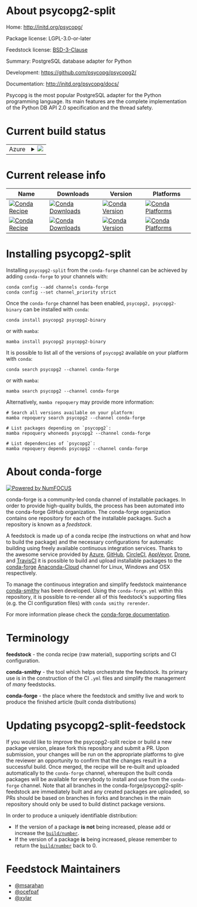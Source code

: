 About psycopg2-split
====================

Home: http://initd.org/psycopg/

Package license: LGPL-3.0-or-later

Feedstock license: [BSD-3-Clause](https://github.com/conda-forge/psycopg2-feedstock/blob/main/LICENSE.txt)

Summary: PostgreSQL database adapter for Python

Development: https://github.com/psycopg/psycopg2/

Documentation: http://initd.org/psycopg/docs/

Psycopg is the most popular PostgreSQL adapter for the Python programming
language. Its main features are the complete implementation of the Python DB
API 2.0 specification and the thread safety.


Current build status
====================


<table>
    
  <tr>
    <td>Azure</td>
    <td>
      <details>
        <summary>
          <a href="https://dev.azure.com/conda-forge/feedstock-builds/_build/latest?definitionId=821&branchName=main">
            <img src="https://dev.azure.com/conda-forge/feedstock-builds/_apis/build/status/psycopg2-feedstock?branchName=main">
          </a>
        </summary>
        <table>
          <thead><tr><th>Variant</th><th>Status</th></tr></thead>
          <tbody><tr>
              <td>linux_64_python3.10.____cpython</td>
              <td>
                <a href="https://dev.azure.com/conda-forge/feedstock-builds/_build/latest?definitionId=821&branchName=main">
                  <img src="https://dev.azure.com/conda-forge/feedstock-builds/_apis/build/status/psycopg2-feedstock?branchName=main&jobName=linux&configuration=linux%20linux_64_python3.10.____cpython" alt="variant">
                </a>
              </td>
            </tr><tr>
              <td>linux_64_python3.11.____cpython</td>
              <td>
                <a href="https://dev.azure.com/conda-forge/feedstock-builds/_build/latest?definitionId=821&branchName=main">
                  <img src="https://dev.azure.com/conda-forge/feedstock-builds/_apis/build/status/psycopg2-feedstock?branchName=main&jobName=linux&configuration=linux%20linux_64_python3.11.____cpython" alt="variant">
                </a>
              </td>
            </tr><tr>
              <td>linux_64_python3.8.____cpython</td>
              <td>
                <a href="https://dev.azure.com/conda-forge/feedstock-builds/_build/latest?definitionId=821&branchName=main">
                  <img src="https://dev.azure.com/conda-forge/feedstock-builds/_apis/build/status/psycopg2-feedstock?branchName=main&jobName=linux&configuration=linux%20linux_64_python3.8.____cpython" alt="variant">
                </a>
              </td>
            </tr><tr>
              <td>linux_64_python3.9.____cpython</td>
              <td>
                <a href="https://dev.azure.com/conda-forge/feedstock-builds/_build/latest?definitionId=821&branchName=main">
                  <img src="https://dev.azure.com/conda-forge/feedstock-builds/_apis/build/status/psycopg2-feedstock?branchName=main&jobName=linux&configuration=linux%20linux_64_python3.9.____cpython" alt="variant">
                </a>
              </td>
            </tr><tr>
              <td>linux_aarch64_python3.10.____cpython</td>
              <td>
                <a href="https://dev.azure.com/conda-forge/feedstock-builds/_build/latest?definitionId=821&branchName=main">
                  <img src="https://dev.azure.com/conda-forge/feedstock-builds/_apis/build/status/psycopg2-feedstock?branchName=main&jobName=linux&configuration=linux%20linux_aarch64_python3.10.____cpython" alt="variant">
                </a>
              </td>
            </tr><tr>
              <td>linux_aarch64_python3.11.____cpython</td>
              <td>
                <a href="https://dev.azure.com/conda-forge/feedstock-builds/_build/latest?definitionId=821&branchName=main">
                  <img src="https://dev.azure.com/conda-forge/feedstock-builds/_apis/build/status/psycopg2-feedstock?branchName=main&jobName=linux&configuration=linux%20linux_aarch64_python3.11.____cpython" alt="variant">
                </a>
              </td>
            </tr><tr>
              <td>linux_aarch64_python3.8.____cpython</td>
              <td>
                <a href="https://dev.azure.com/conda-forge/feedstock-builds/_build/latest?definitionId=821&branchName=main">
                  <img src="https://dev.azure.com/conda-forge/feedstock-builds/_apis/build/status/psycopg2-feedstock?branchName=main&jobName=linux&configuration=linux%20linux_aarch64_python3.8.____cpython" alt="variant">
                </a>
              </td>
            </tr><tr>
              <td>linux_aarch64_python3.9.____cpython</td>
              <td>
                <a href="https://dev.azure.com/conda-forge/feedstock-builds/_build/latest?definitionId=821&branchName=main">
                  <img src="https://dev.azure.com/conda-forge/feedstock-builds/_apis/build/status/psycopg2-feedstock?branchName=main&jobName=linux&configuration=linux%20linux_aarch64_python3.9.____cpython" alt="variant">
                </a>
              </td>
            </tr><tr>
              <td>linux_ppc64le_python3.10.____cpython</td>
              <td>
                <a href="https://dev.azure.com/conda-forge/feedstock-builds/_build/latest?definitionId=821&branchName=main">
                  <img src="https://dev.azure.com/conda-forge/feedstock-builds/_apis/build/status/psycopg2-feedstock?branchName=main&jobName=linux&configuration=linux%20linux_ppc64le_python3.10.____cpython" alt="variant">
                </a>
              </td>
            </tr><tr>
              <td>linux_ppc64le_python3.11.____cpython</td>
              <td>
                <a href="https://dev.azure.com/conda-forge/feedstock-builds/_build/latest?definitionId=821&branchName=main">
                  <img src="https://dev.azure.com/conda-forge/feedstock-builds/_apis/build/status/psycopg2-feedstock?branchName=main&jobName=linux&configuration=linux%20linux_ppc64le_python3.11.____cpython" alt="variant">
                </a>
              </td>
            </tr><tr>
              <td>linux_ppc64le_python3.8.____cpython</td>
              <td>
                <a href="https://dev.azure.com/conda-forge/feedstock-builds/_build/latest?definitionId=821&branchName=main">
                  <img src="https://dev.azure.com/conda-forge/feedstock-builds/_apis/build/status/psycopg2-feedstock?branchName=main&jobName=linux&configuration=linux%20linux_ppc64le_python3.8.____cpython" alt="variant">
                </a>
              </td>
            </tr><tr>
              <td>linux_ppc64le_python3.9.____cpython</td>
              <td>
                <a href="https://dev.azure.com/conda-forge/feedstock-builds/_build/latest?definitionId=821&branchName=main">
                  <img src="https://dev.azure.com/conda-forge/feedstock-builds/_apis/build/status/psycopg2-feedstock?branchName=main&jobName=linux&configuration=linux%20linux_ppc64le_python3.9.____cpython" alt="variant">
                </a>
              </td>
            </tr><tr>
              <td>osx_64_openssl1.1.1python3.10.____cpython</td>
              <td>
                <a href="https://dev.azure.com/conda-forge/feedstock-builds/_build/latest?definitionId=821&branchName=main">
                  <img src="https://dev.azure.com/conda-forge/feedstock-builds/_apis/build/status/psycopg2-feedstock?branchName=main&jobName=osx&configuration=osx%20osx_64_openssl1.1.1python3.10.____cpython" alt="variant">
                </a>
              </td>
            </tr><tr>
              <td>osx_64_openssl1.1.1python3.11.____cpython</td>
              <td>
                <a href="https://dev.azure.com/conda-forge/feedstock-builds/_build/latest?definitionId=821&branchName=main">
                  <img src="https://dev.azure.com/conda-forge/feedstock-builds/_apis/build/status/psycopg2-feedstock?branchName=main&jobName=osx&configuration=osx%20osx_64_openssl1.1.1python3.11.____cpython" alt="variant">
                </a>
              </td>
            </tr><tr>
              <td>osx_64_openssl1.1.1python3.8.____cpython</td>
              <td>
                <a href="https://dev.azure.com/conda-forge/feedstock-builds/_build/latest?definitionId=821&branchName=main">
                  <img src="https://dev.azure.com/conda-forge/feedstock-builds/_apis/build/status/psycopg2-feedstock?branchName=main&jobName=osx&configuration=osx%20osx_64_openssl1.1.1python3.8.____cpython" alt="variant">
                </a>
              </td>
            </tr><tr>
              <td>osx_64_openssl1.1.1python3.9.____cpython</td>
              <td>
                <a href="https://dev.azure.com/conda-forge/feedstock-builds/_build/latest?definitionId=821&branchName=main">
                  <img src="https://dev.azure.com/conda-forge/feedstock-builds/_apis/build/status/psycopg2-feedstock?branchName=main&jobName=osx&configuration=osx%20osx_64_openssl1.1.1python3.9.____cpython" alt="variant">
                </a>
              </td>
            </tr><tr>
              <td>osx_64_openssl3python3.10.____cpython</td>
              <td>
                <a href="https://dev.azure.com/conda-forge/feedstock-builds/_build/latest?definitionId=821&branchName=main">
                  <img src="https://dev.azure.com/conda-forge/feedstock-builds/_apis/build/status/psycopg2-feedstock?branchName=main&jobName=osx&configuration=osx%20osx_64_openssl3python3.10.____cpython" alt="variant">
                </a>
              </td>
            </tr><tr>
              <td>osx_64_openssl3python3.11.____cpython</td>
              <td>
                <a href="https://dev.azure.com/conda-forge/feedstock-builds/_build/latest?definitionId=821&branchName=main">
                  <img src="https://dev.azure.com/conda-forge/feedstock-builds/_apis/build/status/psycopg2-feedstock?branchName=main&jobName=osx&configuration=osx%20osx_64_openssl3python3.11.____cpython" alt="variant">
                </a>
              </td>
            </tr><tr>
              <td>osx_64_openssl3python3.8.____cpython</td>
              <td>
                <a href="https://dev.azure.com/conda-forge/feedstock-builds/_build/latest?definitionId=821&branchName=main">
                  <img src="https://dev.azure.com/conda-forge/feedstock-builds/_apis/build/status/psycopg2-feedstock?branchName=main&jobName=osx&configuration=osx%20osx_64_openssl3python3.8.____cpython" alt="variant">
                </a>
              </td>
            </tr><tr>
              <td>osx_64_openssl3python3.9.____cpython</td>
              <td>
                <a href="https://dev.azure.com/conda-forge/feedstock-builds/_build/latest?definitionId=821&branchName=main">
                  <img src="https://dev.azure.com/conda-forge/feedstock-builds/_apis/build/status/psycopg2-feedstock?branchName=main&jobName=osx&configuration=osx%20osx_64_openssl3python3.9.____cpython" alt="variant">
                </a>
              </td>
            </tr><tr>
              <td>osx_arm64_openssl1.1.1python3.10.____cpython</td>
              <td>
                <a href="https://dev.azure.com/conda-forge/feedstock-builds/_build/latest?definitionId=821&branchName=main">
                  <img src="https://dev.azure.com/conda-forge/feedstock-builds/_apis/build/status/psycopg2-feedstock?branchName=main&jobName=osx&configuration=osx%20osx_arm64_openssl1.1.1python3.10.____cpython" alt="variant">
                </a>
              </td>
            </tr><tr>
              <td>osx_arm64_openssl1.1.1python3.11.____cpython</td>
              <td>
                <a href="https://dev.azure.com/conda-forge/feedstock-builds/_build/latest?definitionId=821&branchName=main">
                  <img src="https://dev.azure.com/conda-forge/feedstock-builds/_apis/build/status/psycopg2-feedstock?branchName=main&jobName=osx&configuration=osx%20osx_arm64_openssl1.1.1python3.11.____cpython" alt="variant">
                </a>
              </td>
            </tr><tr>
              <td>osx_arm64_openssl1.1.1python3.8.____cpython</td>
              <td>
                <a href="https://dev.azure.com/conda-forge/feedstock-builds/_build/latest?definitionId=821&branchName=main">
                  <img src="https://dev.azure.com/conda-forge/feedstock-builds/_apis/build/status/psycopg2-feedstock?branchName=main&jobName=osx&configuration=osx%20osx_arm64_openssl1.1.1python3.8.____cpython" alt="variant">
                </a>
              </td>
            </tr><tr>
              <td>osx_arm64_openssl1.1.1python3.9.____cpython</td>
              <td>
                <a href="https://dev.azure.com/conda-forge/feedstock-builds/_build/latest?definitionId=821&branchName=main">
                  <img src="https://dev.azure.com/conda-forge/feedstock-builds/_apis/build/status/psycopg2-feedstock?branchName=main&jobName=osx&configuration=osx%20osx_arm64_openssl1.1.1python3.9.____cpython" alt="variant">
                </a>
              </td>
            </tr><tr>
              <td>osx_arm64_openssl3python3.10.____cpython</td>
              <td>
                <a href="https://dev.azure.com/conda-forge/feedstock-builds/_build/latest?definitionId=821&branchName=main">
                  <img src="https://dev.azure.com/conda-forge/feedstock-builds/_apis/build/status/psycopg2-feedstock?branchName=main&jobName=osx&configuration=osx%20osx_arm64_openssl3python3.10.____cpython" alt="variant">
                </a>
              </td>
            </tr><tr>
              <td>osx_arm64_openssl3python3.11.____cpython</td>
              <td>
                <a href="https://dev.azure.com/conda-forge/feedstock-builds/_build/latest?definitionId=821&branchName=main">
                  <img src="https://dev.azure.com/conda-forge/feedstock-builds/_apis/build/status/psycopg2-feedstock?branchName=main&jobName=osx&configuration=osx%20osx_arm64_openssl3python3.11.____cpython" alt="variant">
                </a>
              </td>
            </tr><tr>
              <td>osx_arm64_openssl3python3.8.____cpython</td>
              <td>
                <a href="https://dev.azure.com/conda-forge/feedstock-builds/_build/latest?definitionId=821&branchName=main">
                  <img src="https://dev.azure.com/conda-forge/feedstock-builds/_apis/build/status/psycopg2-feedstock?branchName=main&jobName=osx&configuration=osx%20osx_arm64_openssl3python3.8.____cpython" alt="variant">
                </a>
              </td>
            </tr><tr>
              <td>osx_arm64_openssl3python3.9.____cpython</td>
              <td>
                <a href="https://dev.azure.com/conda-forge/feedstock-builds/_build/latest?definitionId=821&branchName=main">
                  <img src="https://dev.azure.com/conda-forge/feedstock-builds/_apis/build/status/psycopg2-feedstock?branchName=main&jobName=osx&configuration=osx%20osx_arm64_openssl3python3.9.____cpython" alt="variant">
                </a>
              </td>
            </tr><tr>
              <td>win_64_openssl1.1.1python3.10.____cpython</td>
              <td>
                <a href="https://dev.azure.com/conda-forge/feedstock-builds/_build/latest?definitionId=821&branchName=main">
                  <img src="https://dev.azure.com/conda-forge/feedstock-builds/_apis/build/status/psycopg2-feedstock?branchName=main&jobName=win&configuration=win%20win_64_openssl1.1.1python3.10.____cpython" alt="variant">
                </a>
              </td>
            </tr><tr>
              <td>win_64_openssl1.1.1python3.11.____cpython</td>
              <td>
                <a href="https://dev.azure.com/conda-forge/feedstock-builds/_build/latest?definitionId=821&branchName=main">
                  <img src="https://dev.azure.com/conda-forge/feedstock-builds/_apis/build/status/psycopg2-feedstock?branchName=main&jobName=win&configuration=win%20win_64_openssl1.1.1python3.11.____cpython" alt="variant">
                </a>
              </td>
            </tr><tr>
              <td>win_64_openssl1.1.1python3.8.____cpython</td>
              <td>
                <a href="https://dev.azure.com/conda-forge/feedstock-builds/_build/latest?definitionId=821&branchName=main">
                  <img src="https://dev.azure.com/conda-forge/feedstock-builds/_apis/build/status/psycopg2-feedstock?branchName=main&jobName=win&configuration=win%20win_64_openssl1.1.1python3.8.____cpython" alt="variant">
                </a>
              </td>
            </tr><tr>
              <td>win_64_openssl1.1.1python3.9.____cpython</td>
              <td>
                <a href="https://dev.azure.com/conda-forge/feedstock-builds/_build/latest?definitionId=821&branchName=main">
                  <img src="https://dev.azure.com/conda-forge/feedstock-builds/_apis/build/status/psycopg2-feedstock?branchName=main&jobName=win&configuration=win%20win_64_openssl1.1.1python3.9.____cpython" alt="variant">
                </a>
              </td>
            </tr><tr>
              <td>win_64_openssl3python3.10.____cpython</td>
              <td>
                <a href="https://dev.azure.com/conda-forge/feedstock-builds/_build/latest?definitionId=821&branchName=main">
                  <img src="https://dev.azure.com/conda-forge/feedstock-builds/_apis/build/status/psycopg2-feedstock?branchName=main&jobName=win&configuration=win%20win_64_openssl3python3.10.____cpython" alt="variant">
                </a>
              </td>
            </tr><tr>
              <td>win_64_openssl3python3.11.____cpython</td>
              <td>
                <a href="https://dev.azure.com/conda-forge/feedstock-builds/_build/latest?definitionId=821&branchName=main">
                  <img src="https://dev.azure.com/conda-forge/feedstock-builds/_apis/build/status/psycopg2-feedstock?branchName=main&jobName=win&configuration=win%20win_64_openssl3python3.11.____cpython" alt="variant">
                </a>
              </td>
            </tr><tr>
              <td>win_64_openssl3python3.8.____cpython</td>
              <td>
                <a href="https://dev.azure.com/conda-forge/feedstock-builds/_build/latest?definitionId=821&branchName=main">
                  <img src="https://dev.azure.com/conda-forge/feedstock-builds/_apis/build/status/psycopg2-feedstock?branchName=main&jobName=win&configuration=win%20win_64_openssl3python3.8.____cpython" alt="variant">
                </a>
              </td>
            </tr><tr>
              <td>win_64_openssl3python3.9.____cpython</td>
              <td>
                <a href="https://dev.azure.com/conda-forge/feedstock-builds/_build/latest?definitionId=821&branchName=main">
                  <img src="https://dev.azure.com/conda-forge/feedstock-builds/_apis/build/status/psycopg2-feedstock?branchName=main&jobName=win&configuration=win%20win_64_openssl3python3.9.____cpython" alt="variant">
                </a>
              </td>
            </tr>
          </tbody>
        </table>
      </details>
    </td>
  </tr>
</table>

Current release info
====================

| Name | Downloads | Version | Platforms |
| --- | --- | --- | --- |
| [![Conda Recipe](https://img.shields.io/badge/recipe-psycopg2-green.svg)](https://anaconda.org/conda-forge/psycopg2) | [![Conda Downloads](https://img.shields.io/conda/dn/conda-forge/psycopg2.svg)](https://anaconda.org/conda-forge/psycopg2) | [![Conda Version](https://img.shields.io/conda/vn/conda-forge/psycopg2.svg)](https://anaconda.org/conda-forge/psycopg2) | [![Conda Platforms](https://img.shields.io/conda/pn/conda-forge/psycopg2.svg)](https://anaconda.org/conda-forge/psycopg2) |
| [![Conda Recipe](https://img.shields.io/badge/recipe-psycopg2--binary-green.svg)](https://anaconda.org/conda-forge/psycopg2-binary) | [![Conda Downloads](https://img.shields.io/conda/dn/conda-forge/psycopg2-binary.svg)](https://anaconda.org/conda-forge/psycopg2-binary) | [![Conda Version](https://img.shields.io/conda/vn/conda-forge/psycopg2-binary.svg)](https://anaconda.org/conda-forge/psycopg2-binary) | [![Conda Platforms](https://img.shields.io/conda/pn/conda-forge/psycopg2-binary.svg)](https://anaconda.org/conda-forge/psycopg2-binary) |

Installing psycopg2-split
=========================

Installing `psycopg2-split` from the `conda-forge` channel can be achieved by adding `conda-forge` to your channels with:

```
conda config --add channels conda-forge
conda config --set channel_priority strict
```

Once the `conda-forge` channel has been enabled, `psycopg2, psycopg2-binary` can be installed with `conda`:

```
conda install psycopg2 psycopg2-binary
```

or with `mamba`:

```
mamba install psycopg2 psycopg2-binary
```

It is possible to list all of the versions of `psycopg2` available on your platform with `conda`:

```
conda search psycopg2 --channel conda-forge
```

or with `mamba`:

```
mamba search psycopg2 --channel conda-forge
```

Alternatively, `mamba repoquery` may provide more information:

```
# Search all versions available on your platform:
mamba repoquery search psycopg2 --channel conda-forge

# List packages depending on `psycopg2`:
mamba repoquery whoneeds psycopg2 --channel conda-forge

# List dependencies of `psycopg2`:
mamba repoquery depends psycopg2 --channel conda-forge
```


About conda-forge
=================

[![Powered by
NumFOCUS](https://img.shields.io/badge/powered%20by-NumFOCUS-orange.svg?style=flat&colorA=E1523D&colorB=007D8A)](https://numfocus.org)

conda-forge is a community-led conda channel of installable packages.
In order to provide high-quality builds, the process has been automated into the
conda-forge GitHub organization. The conda-forge organization contains one repository
for each of the installable packages. Such a repository is known as a *feedstock*.

A feedstock is made up of a conda recipe (the instructions on what and how to build
the package) and the necessary configurations for automatic building using freely
available continuous integration services. Thanks to the awesome service provided by
[Azure](https://azure.microsoft.com/en-us/services/devops/), [GitHub](https://github.com/),
[CircleCI](https://circleci.com/), [AppVeyor](https://www.appveyor.com/),
[Drone](https://cloud.drone.io/welcome), and [TravisCI](https://travis-ci.com/)
it is possible to build and upload installable packages to the
[conda-forge](https://anaconda.org/conda-forge) [Anaconda-Cloud](https://anaconda.org/)
channel for Linux, Windows and OSX respectively.

To manage the continuous integration and simplify feedstock maintenance
[conda-smithy](https://github.com/conda-forge/conda-smithy) has been developed.
Using the ``conda-forge.yml`` within this repository, it is possible to re-render all of
this feedstock's supporting files (e.g. the CI configuration files) with ``conda smithy rerender``.

For more information please check the [conda-forge documentation](https://conda-forge.org/docs/).

Terminology
===========

**feedstock** - the conda recipe (raw material), supporting scripts and CI configuration.

**conda-smithy** - the tool which helps orchestrate the feedstock.
                   Its primary use is in the construction of the CI ``.yml`` files
                   and simplify the management of *many* feedstocks.

**conda-forge** - the place where the feedstock and smithy live and work to
                  produce the finished article (built conda distributions)


Updating psycopg2-split-feedstock
=================================

If you would like to improve the psycopg2-split recipe or build a new
package version, please fork this repository and submit a PR. Upon submission,
your changes will be run on the appropriate platforms to give the reviewer an
opportunity to confirm that the changes result in a successful build. Once
merged, the recipe will be re-built and uploaded automatically to the
`conda-forge` channel, whereupon the built conda packages will be available for
everybody to install and use from the `conda-forge` channel.
Note that all branches in the conda-forge/psycopg2-split-feedstock are
immediately built and any created packages are uploaded, so PRs should be based
on branches in forks and branches in the main repository should only be used to
build distinct package versions.

In order to produce a uniquely identifiable distribution:
 * If the version of a package **is not** being increased, please add or increase
   the [``build/number``](https://docs.conda.io/projects/conda-build/en/latest/resources/define-metadata.html#build-number-and-string).
 * If the version of a package **is** being increased, please remember to return
   the [``build/number``](https://docs.conda.io/projects/conda-build/en/latest/resources/define-metadata.html#build-number-and-string)
   back to 0.

Feedstock Maintainers
=====================

* [@msarahan](https://github.com/msarahan/)
* [@ocefpaf](https://github.com/ocefpaf/)
* [@xylar](https://github.com/xylar/)

